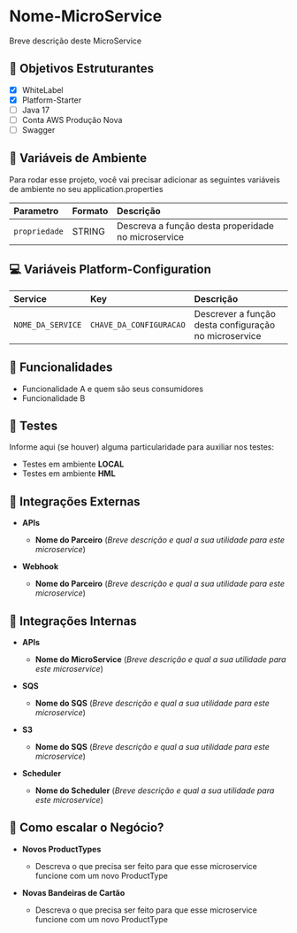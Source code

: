 
# Nome-MicroService

Breve descrição deste MicroService


## 🎯 Objetivos Estruturantes

- [x] WhiteLabel
- [x]  Platform-Starter
- [ ]  Java 17
- [ ]  Conta AWS Produção Nova
- [ ]  Swagger

## 🧩 Variáveis de Ambiente

Para rodar esse projeto, você vai precisar adicionar as seguintes variáveis de ambiente no seu application.properties

| Parametro   | Formato | Descrição                           |
| :---------- | :---------- | :---------------------------------- |
| `propriedade` | STRING | Descreva a função desta properidade no microservice |


## 💻 Variáveis Platform-Configuration

| Service   | Key       | Descrição                           |
| :---------- | :--------- | :---------------------------------- |
| `NOME_DA_SERVICE` | `CHAVE_DA_CONFIGURACAO` | Descrever a função desta configuração no microservice |

## 📌 Funcionalidades

- Funcionalidade A e quem são seus consumidores
- Funcionalidade B



## 🤖 Testes

Informe aqui (se houver) alguma particularidade para auxiliar nos testes:

- Testes em ambiente **LOCAL**
- Testes em ambiente **HML**


## 📶 Integrações Externas
- **APIs**
    - **Nome do Parceiro** (*Breve descrição e qual a sua utilidade para este microservice*)

- **Webhook**
    - **Nome do Parceiro** (*Breve descrição e qual a sua utilidade para este microservice*)

## 🛜 Integrações Internas
- **APIs**
    - **Nome do MicroService** (*Breve descrição e qual a sua utilidade para este microservice*)

- **SQS**
    - **Nome do SQS** (*Breve descrição e qual a sua utilidade para este microservice*)

- **S3**
    - **Nome do SQS** (*Breve descrição e qual a sua utilidade para este microservice*)

- **Scheduler**
    - **Nome do Scheduler** (*Breve descrição e qual a sua utilidade para este microservice*)
  
## 🚀 Como escalar o Negócio?
- **Novos ProductTypes**
    - Descreva o que precisa ser feito para que esse microservice funcione com um novo ProductType

- **Novas Bandeiras de Cartão**
    - Descreva o que precisa ser feito para que esse microservice funcione com um novo ProductType